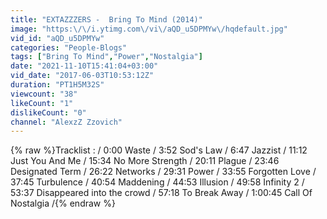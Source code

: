 ```yaml
---
title: "EXTAZZZERS -  Bring To Mind (2014)"
image: "https:\/\/i.ytimg.com\/vi\/aQD_u5DPMYw\/hqdefault.jpg"
vid_id: "aQD_u5DPMYw"
categories: "People-Blogs"
tags: ["Bring To Mind","Power","Nostalgia"]
date: "2021-11-10T15:41:04+03:00"
vid_date: "2017-06-03T10:53:12Z"
duration: "PT1H5M32S"
viewcount: "38"
likeCount: "1"
dislikeCount: "0"
channel: "AlexzZ Zzovich"
---
```

{% raw %}Tracklist : / 0:00 Waste / 3:52 Sod's Law / 6:47 Jazzist / 11:12 Just You And Me / 15:34 No More Strength / 20:11 Plague / 23:46 Designated Term / 26:22 Networks / 29:31 Power / 33:55 Forgotten Love / 37:45 Turbulence / 40:54 Maddening / 44:53 Illusion / 49:58 Infinity 2 / 53:37 Disappeared into the crowd / 57:18   To Break Away / 1:00:45 Call Of Nostalgia /{% endraw %}
